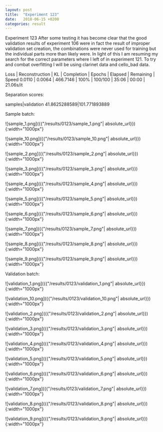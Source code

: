 ```yaml
---
layout: post
title:  "Experiment 123"
date:   2018-06-15 +0200
categories: result
---
```

Experiment 123
After some testing it has become clear that the good validation results of experiment 106 were in fact the result of improper validation set creation, the combinations were never used for training but the individual parts more than likely were.
In light of this I am resuming my search for the correct parameters where I left of in experiment 121. To try and combat overfitting I will be using clarinet data and cello_bad data.

Loss | Reconstruction | KL | Completion | Epochs | Elapsed | Remaining | Speed
0.0110 | 0.0064 | 466.7146 | 100% | 100/100 | 35:06 | 00:00 | 21.06s/it

Separation scores:

samples|validation
41.8625288589|101.771893889

Sample batch:

![sample_1.png]({{"/results/0123/sample_1.png"| absolute_url}}){:width="1000px"}

![sample_10.png]({{"/results/0123/sample_10.png"| absolute_url}}){:width="1000px"}

![sample_2.png]({{"/results/0123/sample_2.png"| absolute_url}}){:width="1000px"}

![sample_3.png]({{"/results/0123/sample_3.png"| absolute_url}}){:width="1000px"}

![sample_4.png]({{"/results/0123/sample_4.png"| absolute_url}}){:width="1000px"}

![sample_5.png]({{"/results/0123/sample_5.png"| absolute_url}}){:width="1000px"}

![sample_6.png]({{"/results/0123/sample_6.png"| absolute_url}}){:width="1000px"}

![sample_7.png]({{"/results/0123/sample_7.png"| absolute_url}}){:width="1000px"}

![sample_8.png]({{"/results/0123/sample_8.png"| absolute_url}}){:width="1000px"}

![sample_9.png]({{"/results/0123/sample_9.png"| absolute_url}}){:width="1000px"}

Validation batch:

![validation_1.png]({{"/results/0123/validation_1.png"| absolute_url}}){:width="1000px"}

![validation_10.png]({{"/results/0123/validation_10.png"| absolute_url}}){:width="1000px"}

![validation_2.png]({{"/results/0123/validation_2.png"| absolute_url}}){:width="1000px"}

![validation_3.png]({{"/results/0123/validation_3.png"| absolute_url}}){:width="1000px"}

![validation_4.png]({{"/results/0123/validation_4.png"| absolute_url}}){:width="1000px"}

![validation_5.png]({{"/results/0123/validation_5.png"| absolute_url}}){:width="1000px"}

![validation_6.png]({{"/results/0123/validation_6.png"| absolute_url}}){:width="1000px"}

![validation_7.png]({{"/results/0123/validation_7.png"| absolute_url}}){:width="1000px"}

![validation_8.png]({{"/results/0123/validation_8.png"| absolute_url}}){:width="1000px"}

![validation_9.png]({{"/results/0123/validation_9.png"| absolute_url}}){:width="1000px"}
